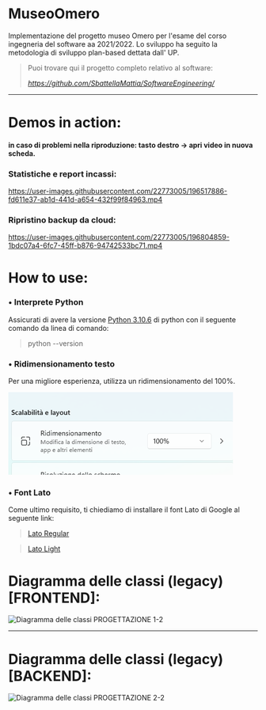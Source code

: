 # MuseoOmero
Implementazione del progetto museo Omero per l'esame del corso ingegneria del software aa 2021/2022. Lo sviluppo ha seguito la metodologia di sviluppo plan-based dettata dall' UP.

>Puoi trovare qui il progetto completo relativo al software:
>
> *https://github.com/SbattellaMattia/SoftwareEngineering/*
----------------------------------------------------------------------------------------------------------------------------------------
# Demos in action:
####  in caso di problemi nella riproduzione: tasto destro -> apri video in nuova scheda.
### Statistiche e report incassi:
https://user-images.githubusercontent.com/22773005/196517886-fd611e37-ab1d-441d-a654-432f99f84963.mp4

### Ripristino backup da cloud:
https://user-images.githubusercontent.com/22773005/196804859-1bdc07a4-6fc7-45ff-b876-94742533bc71.mp4



# How to use:
### • Interprete Python
Assicurati di avere la versione [Python 3.10.6](https://www.python.org/ftp/python/3.10.6/)
 di python con il seguente comando da linea di comando:
>python --version

### • Ridimensionamento testo
Per una migliore esperienza, utilizza un ridimensionamento del 100%.

![img.png](img.png)
### • Font Lato
Come ultimo requisito, ti chiediamo di installare il font Lato di Google al seguente link:
> [Lato Regular](Lato-Regular.ttf)

>[Lato Light](Lato-Light.ttf)


# Diagramma delle classi (legacy) [FRONTEND]:
![Diagramma delle classi  PROGETTAZIONE  1-2](https://user-images.githubusercontent.com/22773005/194780274-53287331-ee43-48b0-aa4e-4dc326652181.png)

---

# Diagramma delle classi (legacy) [BACKEND]:
![Diagramma delle classi  PROGETTAZIONE  2-2](https://user-images.githubusercontent.com/22773005/194780276-ab4b8f8d-e0cf-4e25-b20b-3c27afabad88.png)

